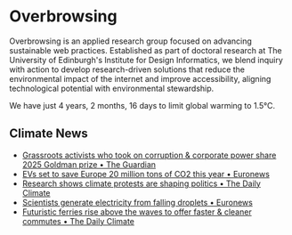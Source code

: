 # Overbrowsing

Overbrowsing is an applied research group focused on advancing sustainable web practices. Established as part of doctoral research at The University of Edinburgh's Institute for Design Informatics, we blend inquiry with action to develop research-driven solutions that reduce the environmental impact of the internet and improve accessibility, aligning technological potential with environmental stewardship.

<!-- clock-time -->
We have just 4 years, 2 months, 16 days to limit global warming to 1.5°C.
<!-- /clock-time -->

## Climate News
<!-- clock-news -->
- [Grassroots activists who took on corruption & corporate power share 2025 Goldman prize • The Guardian](https://www.theguardian.com/environment/2025/apr/21/goldman-environmental-prize-recognises-activists-fighting-corporate-power-and-political-corruption )
- [EVs set to save Europe 20 million tons of CO2 this year  • Euronews](https://www.euronews.com/green/2025/03/20/evs-set-to-save-europe-20-million-tonnes-of-co2-this-year-but-transport-remains-biggest-po#:~:text=One%20in%20five%20new%20cars,How%20did%20we%20get%20here%3F&text=A%20surge%20in%20the%20uptake,Transport%20%26%20Environment%20(T%26E). )
- [Research shows climate protests are shaping politics  • The Daily Climate](https://www.dailyclimate.org/climate-protests-may-shape-politics-more-than-you-think-2671800334.html )
- [Scientists generate electricity from falling droplets • Euronews](https://www.euronews.com/green/2025/04/17/clean-energy-from-rain-scientists-generate-electricity-from-falling-droplets )
- [Futuristic ferries rise above the waves to offer faster & cleaner commutes • The Daily Climate](https://www.dailyclimate.org/futuristic-ferries-rise-above-the-waves-to-offer-faster-cleaner-commutes-2671789778.html )
<!-- /clock-news -->
